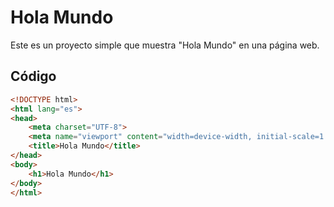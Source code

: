# Hola Mundo

Este es un proyecto simple que muestra "Hola Mundo" en una página web.

## Código

```html
<!DOCTYPE html>
<html lang="es">
<head>
    <meta charset="UTF-8">
    <meta name="viewport" content="width=device-width, initial-scale=1.0">
    <title>Hola Mundo</title>
</head>
<body>
    <h1>Hola Mundo</h1>
</body>
</html>
